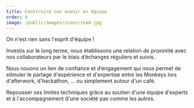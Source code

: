 ```yaml
---
title: Construire son avenir en équipe
order: 4
image: /public/images/icons/team.jpg
---
```


On n'est rien sans l'esprit d'équipe !

Investis sur le long terme, nous établissons une relation de proximité avec nos collaborateurs par le biais d’échanges réguliers et suivis.

Nous nouons un lien de confiance et d’engagement qui nous permet de stimuler le partage d'expérience et d'expertise entre les Monkeys lors d'afterwork, d'hackathon, ... ou simplement autour d'un café.

Repousser ses limites techniques grâce au soutien d'une équipe d'experts et à l'accompagnement d'une société pas comme les autres.
